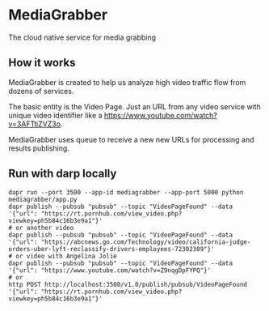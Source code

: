 # MediaGrabber
The cloud native service for media grabbing

## How it works
MediaGrabber is created to help us analyze high video traffic flow from dozens of services.

The basic entity is the Video Page. Just an URL from any video service with unique video identifier like a https://www.youtube.com/watch?v=3AFTtiZVZ3o.

MediaGrabber uses queue to receive a new new URLs for processing and results publishing.

## Run with darp locally

```
dapr run --port 3500 --app-id mediagrabber --app-port 5000 python mediagrabber/app.py
dapr publish --pubsub "pubsub" --topic "VideoPageFound" --data '{"url": "https://rt.pornhub.com/view_video.php?viewkey=ph5b84c16b3e9a1"}'
# or another video
dapr publish --pubsub "pubsub" --topic "VideoPageFound" --data '{"url": "https://abcnews.go.com/Technology/video/california-judge-orders-uber-lyft-reclassify-drivers-employees-72302309"}'
# or video with Angelina Jolie
dapr publish --pubsub "pubsub" --topic "VideoPageFound" --data '{"url": "https://www.youtube.com/watch?v=Z9nqgDpFYPQ"}'
# or
http POST http://localhost:3500/v1.0/publish/pubsub/VideoPageFound '{"url": "https://rt.pornhub.com/view_video.php?viewkey=ph5b84c16b3e9a1"}'
```